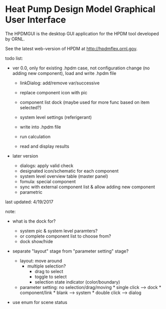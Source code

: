 # Heat Pump Design Model Graphical User Interface

The HPDMGUI is the desktop GUI application for the HPDM tool developed by ORNL.

See the latest web-version of HPDM at http://hpdmflex.ornl.gov.

todo list:

* ver 0.0, only for existing .hpdm case, not configuration change (no adding new component), load and write .hpdm file
	* linkDialog: add/remove var/successive
	* replace component icon with pic
	* component list dock (maybe used for more func based on item selected?)
	
	* system level settings (referigerant)
	* write into .hpdm file
	* run calculation
	* read and display results
	
* later version
	* dialogs: apply valid check
	* designated icon/schematic for each component
	* system level overview table (master panel)
	* fomula: special component
	* sync with external component list & allow adding new component
	* parametric


	
last updated: 4/19/2017


note:
* what is the dock for?
	* system pic & system level paramters?
	* or complete component list to choose from?
	* dock show/hide

* separate "layout" stage from "parameter setting" stage?
	* layout: move around
		* multiple selection?
			* drag to select
			* toggle to select
			* selection state indicator (color/boundary)
	* parameter setting: no selection/drag/moving
			* single click --> dock
				* component/link
				* blank --> system
			* double click --> dialog

* use enum for scene status